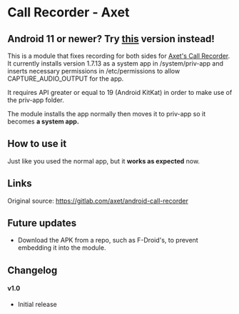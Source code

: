 # Call Recorder - Axet

## Android 11 or newer? Try [this](https://github.com/di72nn/callrecorder-axet) version instead!

This is a module that fixes recording for both sides for [Axet's Call Recorder](https://gitlab.com/axet/android-call-recorder). It currently installs version 1.7.13 as a system app in /system/priv-app and inserts necessary permissions in /etc/permissions to allow CAPTURE_AUDIO_OUTPUT for the app.

It requires API greater or equal to 19 (Android KitKat) in order to make use of the priv-app folder.

The module installs the app normally then moves it to priv-app so it becomes **a system app.**

## How to use it

Just like you used the normal app, but it **works as expected** now.

## Links

Original source: https://gitlab.com/axet/android-call-recorder

## Future updates
 - Download the APK from a repo, such as F-Droid's, to prevent embedding it into the module.
## Changelog
#### v1.0
 - Initial release
